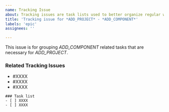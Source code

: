 ```yaml
---
name: Tracking Issue
about: Tracking issues are task lists used to better organize regular work items.
title: 'Tracking issue for *ADD_PROJECT* - *ADD_COMPONENT*'
labels: 'epic'
assignees: ''

---
```


This issue is for grouping *ADD_COMPONENT* related tasks that are necessary for *ADD_PROJECT*.

### Related Tracking Issues
<!-- Link related tracking issues within the project for easier navigation. -->
<!-- Assign tasks to the appropriate tracking issue if there is more than one. -->

- #XXXX
- #XXXX
- #XXXX

<!-- Subtasks MUST be inside the ``` -> ``` code block. -->
```[tasklist]
### Task list
- [ ] XXXX
- [ ] XXXX
```
